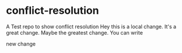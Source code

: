 # conflict-resolution

A Test repo to show conflict resolution
Hey this is a local change. It's a great change. Maybe the greatest change.
You can write

new change

